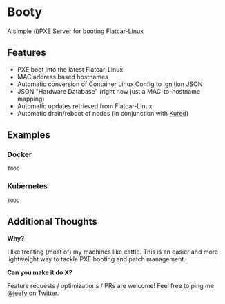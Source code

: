 # Booty

A simple (i)PXE Server for booting Flatcar-Linux

## Features

* PXE boot into the latest Flatcar-Linux
* MAC address based hostnames
* Automatic conversion of Container Linux Config to Ignition JSON
* JSON "Hardware Database" (right now just a MAC-to-hostname mapping)
* Automatic updates retrieved from Flatcar-Linux
* Automatic drain/reboot of nodes (in conjunction with [Kured](https://github.com/weaveworks/kured))

## Examples

### Docker

```
TODO
```

### Kubernetes

```
TODO
```

## Additional Thoughts

**Why?**

I like treating (most of) my machines like cattle. This is an easier and more lightweight way to tackle PXE booting and patch management.

**Can you make it do X?**

Feature requests / optimizations / PRs are welcome! Feel free to ping me [@jeefy](https://twitter.com/jeefy) on Twitter.
